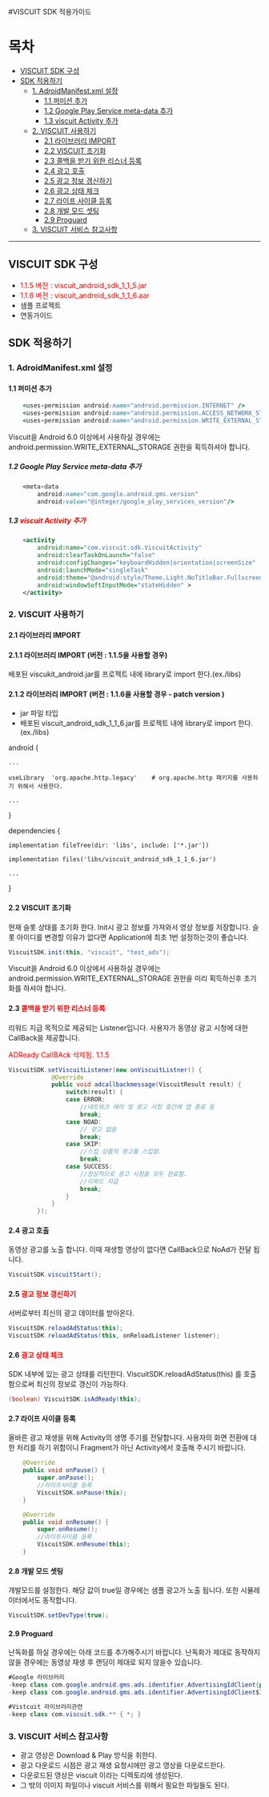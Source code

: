 #VISCUIT SDK 적용가이드

목차
=================
* [VISCUIT SDK 구성](#viscuit-sdk-구성)
* [SDK 적용하기](#sdk-적용하기)
	* [1. AdroidManifest.xml 설정](#1-adroidmanifest.xml-설정)
		* [1.1 퍼미션 추가](#11-퍼미션-추가)
		* [1.2 Google Play Service meta-data 추가](#12-google-play-service-meta-data-추가)
		* [1.3 viscuit Activity 추가](#13-viscuit-activity-추가)
    * [2. VISCUIT 사용하기](#2-viscuit-사용하기)
    	* [2.1 라이브러리 IMPORT](#21-라이브러리-import)
    	* [2.2 VISCUIT 초기화](#22-viscuit-초기화)
    	* [2.3 콜백을 받기 위한 리스너 등록](#23-콜백을-받기-위한-리스너-등록)
    	* [2.4 광고 호출](#24-콜백을-받기-위한-리스너-등록-및-광고-호출)
    	* [2.5 광고 정보 갱신하기](#25-광고-정보-갱신하기)
    	* [2.6 광고 상태 체크](#26-광고-상태-체크)
    	* [2.7 라이프 사이클 등록](#27-라이프-사이클-등록)
    	* [2.8 개발 모드 셋팅](#28-개발-모드-셋팅)
    	* [2.9 Proguard](#29-proguard)
    * [3. VISCUIT 서비스 참고사항](#3-VISCUIT-서비스-참고사항)
    
	


---

## VISCUIT SDK 구성
- <span style="color:red"> 1.1.5 버전 : viscuit_android_sdk_1_1_5.jar</span>
- <span style="color:red"> 1.1.6 버전 : viscuit_android_sdk_1_1_6.aar</span>
- 샘플 프로젝트
- 연동가이드


## SDK 적용하기

###  1. AdroidManifest.xml 설정
####  1.1 퍼미션 추가
```ruby
    <uses-permission android:name="android.permission.INTERNET" />
    <uses-permission android:name="android.permission.ACCESS_NETWORK_STATE" />
    <uses-permission android:name="android.permission.WRITE_EXTERNAL_STORAGE" />
```
Viscuit을 Android 6.0 이상에서 사용하실 경우에는
android.permission.WRITE_EXTERNAL_STORAGE 권한을 획득하셔야 합니다.

##### 1.2 Google Play Service meta-data 추가
```ruby
    <meta-data
        android:name="com.google.android.gms.version"
        android:value="@integer/google_play_services_version"/>
```
##### 1.3 <span style="color:red">viscuit Activity 추가</span>
```xml
    <activity
        android:name="com.viscuit.sdk.ViscuitActivity"
        android:clearTaskOnLaunch="false"
        android:configChanges="keyboardHidden|orientation|screenSize"
        android:launchMode="singleTask"
        android:theme="@android:style/Theme.Light.NoTitleBar.Fullscreen"
        android:windowSoftInputMode="stateHidden" >
    </activity>
```

### 2. VISCUIT 사용하기


#### 2.1 라이브러리 IMPORT 

#### 2.1.1 라이브러리 IMPORT (버전 : 1.1.5을 사용할 경우)
배포된 viscukit_android.jar를 프로젝트 내에 library로 import 한다.(ex./libs)

#### 2.1.2 라이브러리 IMPORT (버전 : 1.1.6을 사용할 경우 - patch version )
- jar 파일 타입 
- 배포된 viscuit_android_sdk_1_1_6.jar를 프로젝트 내에 library로 import 한다.(ex./libs)


android {

	...
	
	useLibrary  'org.apache.http.legacy'	# org.apache.http 패키지를 사용하기 위해서 사용한다. 
	
	... 
	
}


dependencies {

    implementation fileTree(dir: 'libs', include: ['*.jar'])
    
    implementation files('libs/viscuit_android_sdk_1_1_6.jar')
    
	... 
	
}



#### 2.2 VISCUIT 초기화
현재 슬롯 상태를 초기화 한다. Init시 광고 정보를 가져와서 영상 정보를 저장합니다.
슬롯 아이디를 변경할 이유가 없다면 Application에 최초 1번 설정하는것이 좋습니다.
```java
ViscuitSDK.init(this, "viscuit", "test_ads");
```
Viscuit을 Android 6.0 이상에서 사용하실 경우에는
android.permission.WRITE_EXTERNAL_STORAGE 권한을 미리 획득하신후 초기화를 하셔야 합니다.

#### 2.3 <span style="color:red"> 콜백을 받기 위한 리스너 등록</span>
리워드 지급 목적으로 제공되는 Listener입니다.
사용자가 동영상 광고 시청에 대한 CallBack을 제공합니다.

<span style="color:red"> ADReady CallBAck 삭제됨. 1.1.5</span>

```java
ViscuitSDK.setViscuitListener(new onViscuitListner() {
			@Override
			public void adcallbackmessage(ViscuitResult result) {
				switch(result) {
				case ERROR:
					//네트워크 에러 및 광고 시청 중간에 앱 종료 등
					break;
				case NOAD:
					// 광고 없음
					break;
				case SKIP:
					//스킵 상품의 광고를 스킵함.
					break;
				case SUCCESS:
					//정상적으로 광고 시청을 모두 완료함.
					//리워드 지급
					break;
				}
			}
		});
```

#### 2.4 광고 호출
동영상 광고를 노출 합니다.
이때 재생할 영상이 없다면 CallBack으로 NoAd가 전달 됩니다.
```java
ViscuitSDK.viscuitStart();
```


#### 2.5 <span style="color:red">광고 정보 갱신하기</span>

서버로부터 최신의 광고 데이터를 받아온다.

```java
ViscuitSDK.reloadAdStatus(this);
ViscuitSDK.reloadAdStatus(this, onReloadListener listener);
```

#### 2.6 <span style="color:red">광고 상태 체크</span>

SDK 내부에 있는 광고 상태를 리턴한다.
ViscuitSDK.reloadAdStatus(this) 를 호출 함으로써 최신의 정보로 갱신이 가능하다.

```java
(boolean) ViscuitSDK.isAdReady(this);
```

#### 2.7 라이프 사이클 등록
올바른 광고 재생을 위해 Activity의 생명 주기를 전달합니다.
사용자의 화면 전환에 대한 처리를 하기 위함이니 Fragment가 아닌 Activity에서 호출해 주시기 바랍니다.
```java
	@Override
	public void onPause() {
		super.onPause();
		//라이프사이클 등록
		ViscuitSDK.onPause(this);
	}

	@Override
	public void onResume() {
		super.onResume();
		//라이프사이클 등록
		ViscuitSDK.onResume(this);
	}
```


#### 2.8 개발 모드 셋팅
개발모드를 설정한다. 해당 값이 true일 경우에는 샘플 광고가 노출 됩니다.
또한 시뮬레이터에서도 동작합니다.
```java
ViscuitSDK.setDevType(true);
```


#### 2.9 Proguard
난독화를 하실 경우에는 아래 코드를 추가해주시기 바랍니다.
난독화가 제대로 동작하지 않을 경우에는 동영상 재생 후 랜딩이 제대로 되지 않을수 있습니다.
```java
#Google 라이브러리
-keep class com.google.android.gms.ads.identifier.AdvertisingIdClient{public *;}
-keep class com.google.android.gms.ads.identifier.AdvertisingIdClient$Info{public *;}

#Vistcuit 라이브러리관련
-keep class com.viscuit.sdk.** { *; }

```

### 3. VISCUIT 서비스 참고사항
- 광고 영상은 Download & Play 방식을 취한다. 
- 광고 다운로드 시점은 광고 재생 요청시에만 광고 영상을 다운로드한다. 
- 다운로드된 영상은 viscuit 이라는 디렉토리에 생성된다. 
- 그 밖의 이미지 파일이나 viscuit 서비스를 위해서 필요한 파일들도 된다. 
